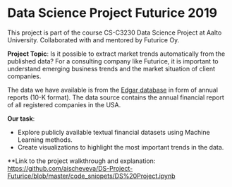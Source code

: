 # Data Science Project Futurice 2019
This project is part of the course CS-C3230 Data Science Project at Aalto University. Collaborated with and mentored by Futurice Oy. 

**Project Topic**: Is it possible to extract market trends automatically from the published data?
For a consulting company like Futurice, it is important to understand emerging business trends and the market situation of client companies. 

The data we have available is from the [Edgar database](https://www.sec.gov/edgar/searchedgar/companysearch.html) in form of annual reports (10-K format). The data source contains the annual financial report of all registered companies in the USA. 

**Our task**: 
- Explore publicly available textual financial datasets using Machine Learning methods. 
- Create visualizations to highlight the most important trends in the data.

**Link to the project walkthrough and explanation: https://github.com/aischeveva/DS-Project-Futurice/blob/master/code_snippets/DS%20Project.ipynb
